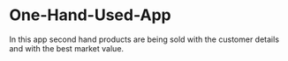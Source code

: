 # One-Hand-Used-App
In this app second hand products are being sold with the customer details and with the best market value.
